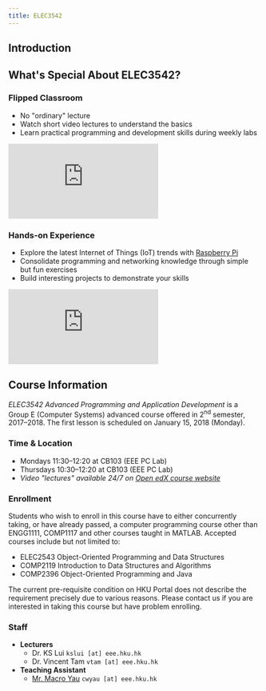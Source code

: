 ```yaml
---
title: ELEC3542
---
```


## Introduction

<script async class="speakerdeck-embed" data-id="6296c091d92a4570b144231f923b6068" data-ratio="1.77777777777778" src="//speakerdeck.com/assets/embed.js"></script>

## What's Special About ELEC3542?

### Flipped Classroom

- No "ordinary" lecture
- Watch short video lectures to understand the basics
- Learn practical programming and development skills during weekly labs

<div class="embed-container"><iframe src="https://www.youtube.com/embed/9VwqDicLZe8" frameborder="0" allowfullscreen></iframe></div>

### Hands-on Experience

- Explore the latest Internet of Things (IoT) trends with [Raspberry Pi](https://www.raspberrypi.org)
- Consolidate programming and networking knowledge through simple but fun exercises
- Build interesting projects to demonstrate your skills

<div class="embed-container"><iframe src="https://www.youtube.com/embed/?listType=playlist&list=PLwo0lint0z4JCtI4gel19Fg8so0Zwv-8l" frameborder="0" allowfullscreen></iframe></div>

## Course Information

_ELEC3542 Advanced Programming and Application Development_ is a Group E (Computer Systems) advanced course offered in 2<sup>nd</sup> semester, 2017–2018. The first lesson is scheduled on January 15, 2018 (Monday).

### Time & Location

- Mondays 11:30–12:20 at CB103 (EEE PC Lab)
- Thursdays 10:30–12:20 at CB103 (EEE PC Lab)
- _Video "lectures" available 24/7 on [Open edX course website](https://learning.hku.hk/catalog/course/elec3542/)_

### Enrollment

Students who wish to enroll in this course have to either concurrently taking, or have already passed, a computer programming course other than ENGG1111, COMP1117 and other courses taught in MATLAB. Accepted courses include but not limited to:

- ELEC2543 Object-Oriented Programming and Data Structures
- COMP2119 Introduction to Data Structures and Algorithms
- COMP2396 Object-Oriented Programming and Java

The current pre-requisite condition on HKU Portal does not describe the requirement precisely due to various reasons. Please contact us if you are interested in taking this course but have problem enrolling.

### Staff

- **Lecturers**
	- Dr. KS Lui `kslui [at] eee.hku.hk`
	- Dr. Vincent Tam `vtam [at] eee.hku.hk`
- **Teaching Assistant**
	- [Mr. Macro Yau](https://www.eee.hku.hk/~cwyau/) `cwyau [at] eee.hku.hk`
